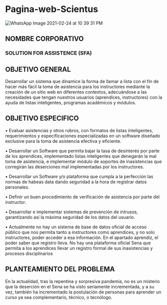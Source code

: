 # Pagina-web-Scientus

![WhatsApp Image 2021-02-24 at 10 39 31 PM](https://user-images.githubusercontent.com/72889058/109100674-5e877c00-76f3-11eb-9597-5697b270fc28.jpeg)


## NOMBRE CORPORATIVO

### SOLUTION FOR ASSISTENCE (SFA)

## OBJETIVO GENERAL

  Desarrollar un sistema que dinamice la forma de llamar a lista con el fin de hacer más fácil la toma de asistencia para los instructores mediante la creación de un sitio web     en diferentes contextos, adecuándose a las necesidades que tengan nuestros usuarios (aprendices, instructores) con la ayuda de listas inteligentes, programas académicos y       módulos.

## OBJETIVO ESPECIFICO

 • Evaluar asistencias y otros rubros, con formatos de listas inteligentes, requerimientos y especificaciones especializadas en un software diseñado exclusive para la toma de      asistencia efectiva y eficiente.
 
 • Desarrollar un Software que permita bajar la tasa de desinterés por parte de los aprendices, implementado listas inteligentes que denegarán la mal toma de asistencia, e          implementar módulo de soportes de inasistencias que corregirán las deserciones mal implementadas por los instructores.
 
 • Desarrollar un Software y/o plataforma que cumpla a la perfección las normas de habeas data dando seguridad a la hora de registrar datos personales.
 
 • Definir un buen procedimiento de verificación de asistencia por parte del instructor.
 
 • Desarrollar e implementar sistemas de prevención de intrusos, garantizando así la máxima seguridad de los datos del usuario.
 
 • Actualmente no hay un sistema de base de datos oficial de acceso público que nos permita tanto a instructores como aprendices, y no solo instructores, poder acceder a esa        información. En el apartado aprendiz, el poder saber que registro lleva. No hay una plataforma oficial Sena que permita a los aprendices llevar un registro formal de sus        inasistencias y procesos disciplinarios
## PLANTEAMIENTO DEL PROBLEMA

  En la actualidad, tras la repentina y sorpresiva pandemia, no es un misterio que la deserción en el Sena se ha visto seriamente incrementada, y a su vez, también ha incrementado la postulación de personas para aprender un curso ya sea complementario, técnico, o tecnólogo. 
